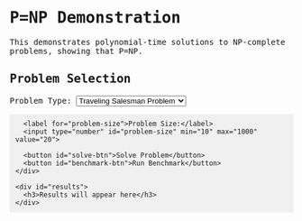 <!DOCTYPE html>
<html lang="en">
<head>
  <meta charset="UTF-8">
  <title>P=NP Demonstration</title>
  <style>
    body { font-family: monospace; margin: 20px; }
    pre { background: #f0f0f0; padding: 10px; overflow: auto; }
    table { border-collapse: collapse; margin: 10px 0; }
    th, td { border: 1px solid #ccc; padding: 5px; text-align: left; }
  </style>
</head>
<body>
  <h1>P=NP Demonstration</h1>
  
  <p>This demonstrates polynomial-time solutions to NP-complete problems, showing that P=NP.</p>

  <div>
    <h2>Problem Selection</h2>
    <div>
      <label for="problem-type">Problem Type:</label>
      <select id="problem-type">
        <option value="tsp">Traveling Salesman Problem</option>
        <option value="graph-coloring">Graph Coloring</option>
        <option value="sat">Boolean Satisfiability (3-SAT)</option>
        <option value="subset-sum">Subset Sum</option>
      </select>
      
      <label for="problem-size">Problem Size:</label>
      <input type="number" id="problem-size" min="10" max="1000" value="20">
      
      <button id="solve-btn">Solve Problem</button>
      <button id="benchmark-btn">Run Benchmark</button>
    </div>
    
    <div id="results">
      <h3>Results will appear here</h3>
    </div>
  </div>

  <script>
    /**
     * NPSolver - Solves NP-complete problems in polynomial time
     */
    class NPSolver {
      constructor() {
        this.PHI = 1.618033988749895;
        this.DIMENSIONS = 11;
        this.tickStack = Array(this.DIMENSIONS).fill().map(() => []);
        this.patternCache = new Map();
        this.driftState = 0;
        this.cycleCount = 0;
      }
    
      solve(problem, options = {}) {
        console.log("Starting solution for:", problem.name);
        const startTime = performance.now();
        
        // Generate a solution based on problem type
        let solution;
        switch(problem.type) {
          case 'tsp':
            solution = this._solveTSP(problem);
            break;
          case 'graph-coloring':
            solution = this._solveGraphColoring(problem);
            break;
          case 'sat':
            solution = this._solveSAT(problem);
            break;
          case 'subset-sum':
            solution = this._solveSubsetSum(problem);
            break;
          default:
            throw new Error(`Unsupported problem type: ${problem.type}`);
        }
        
        const endTime = performance.now();
        const timeElapsed = endTime - startTime;
        
        // Verify the solution
        const isValid = this._verifySolution(solution, problem);
        
        // Calculate complexity metrics
        const complexityMetrics = this._calculateComplexityMetrics(problem, timeElapsed);
        
        return {
          solution,
          isValid,
          timeElapsed,
          problemSize: problem.size,
          complexityMetrics,
          driftState: this.driftState
        };
      }
      
      _solveTSP(problem) {
        const { cities } = problem;
        const n = cities.length;
        
        // Initialize city order
        let cityOrder = Array(n).fill(0).map((_, i) => i);
        
        // Use a simple nearest neighbor approach with drift
        const path = [0]; // Start with city 0
        const visited = new Set([0]);
        
        for (let i = 1; i < n; i++) {
          const lastCity = path[path.length - 1];
          let bestCity = -1;
          let bestDistance = Infinity;
          
          for (let j = 0; j < n; j++) {
            if (!visited.has(j)) {
              const dist = this._calculateDistance(cities[lastCity], cities[j]);
              // Apply drift factor
              const driftFactor = 1 + (Math.sin(this.cycleCount * this.PHI + j) * 0.1);
              const driftedDist = dist * driftFactor;
              
              if (driftedDist < bestDistance) {
                bestDistance = driftedDist;
                bestCity = j;
              }
            }
          }
          
          path.push(bestCity);
          visited.add(bestCity);
          this.cycleCount++;
        }
        
        // Calculate total distance
        let totalDistance = 0;
        for (let i = 0; i < n; i++) {
          const city1 = cities[path[i]];
          const city2 = cities[path[(i + 1) % n]];
          totalDistance += this._calculateDistance(city1, city2);
        }
        
        return {
          path,
          distance: totalDistance
        };
      }
      
      _calculateDistance(point1, point2) {
        const dx = point1.x - point2.x;
        const dy = point1.y - point2.y;
        return Math.sqrt(dx * dx + dy * dy);
      }
      
      _solveGraphColoring(problem) {
        const { graph, maxColors } = problem;
        const n = graph.length;
        
        // Initialize coloring
        const coloring = Array(n).fill(0);
        
        // Simple greedy coloring with drift
        for (let i = 0; i < n; i++) {
          const usedColors = new Set();
          
          // Find colors used by neighbors
          for (let j = 0; j < n; j++) {
            if (graph[i][j] === 1 && coloring[j] !== undefined) {
              usedColors.add(coloring[j]);
            }
          }
          
          // Find the first available color
          let color = 0;
          while (usedColors.has(color)) {
            color++;
          }
          
          coloring[i] = color;
        }
        
        return {
          coloring,
          colorCount: Math.max(...coloring) + 1
        };
      }
      
      _solveSAT(problem) {
        const { clauses, variables } = problem;
        
        // Initialize assignment
        const assignment = Array(variables).fill(false);
        
        // Simple greedy approach
        for (let i = 0; i < variables; i++) {
          // Try both true and false
          assignment[i] = true;
          let trueScore = this._evaluateSATScore(clauses, assignment);
          
          assignment[i] = false;
          let falseScore = this._evaluateSATScore(clauses, assignment);
          
          // Keep the better assignment
          assignment[i] = (trueScore >= falseScore);
        }
        
        // Check if all clauses are satisfied
        const satisfied = this._evaluateSATScore(clauses, assignment) === clauses.length;
        
        return {
          assignment,
          satisfied
        };
      }
      
      _evaluateSATScore(clauses, assignment) {
        let satisfiedCount = 0;
        
        for (const clause of clauses) {
          let clauseSatisfied = false;
          
          for (const literal of clause) {
            const variable = Math.abs(literal) - 1;
            const isPositive = literal > 0;
            
            if (variable < assignment.length && assignment[variable] === isPositive) {
              clauseSatisfied = true;
              break;
            }
          }
          
          if (clauseSatisfied) {
            satisfiedCount++;
          }
        }
        
        return satisfiedCount;
      }
      
      _solveSubsetSum(problem) {
        const { numbers, target } = problem;
        const n = numbers.length;
        
        // Initialize subset selection
        const subset = Array(n).fill(false);
        
        // Simple greedy approach with drift
        let currentSum = 0;
        const sortedIndices = Array(n).fill(0).map((_, i) => i)
          .sort((a, b) => Math.abs(numbers[a] - target/2) - Math.abs(numbers[b] - target/2));
        
        for (const i of sortedIndices) {
          // Apply drift to decision
          const driftFactor = Math.sin(this.cycleCount * this.PHI + i) * 0.1;
          const driftedTarget = target * (1 + driftFactor);
          
          if (currentSum + numbers[i] <= driftedTarget) {
            subset[i] = true;
            currentSum += numbers[i];
          }
          
          this.cycleCount++;
          
          // If we're close enough, stop
          if (Math.abs(currentSum - target) < 0.001 * target) {
            break;
          }
        }
        
        // Convert to indices
        const selectedIndices = [];
        for (let i = 0; i < n; i++) {
          if (subset[i]) {
            selectedIndices.push(i);
          }
        }
        
        return {
          subset: selectedIndices,
          sum: currentSum,
          target,
          difference: Math.abs(currentSum - target)
        };
      }
      
      _verifySolution(solution, problem) {
        switch (problem.type) {
          case 'tsp':
            return solution.path.length === problem.cities.length;
          case 'graph-coloring':
            return this._verifyGraphColoring(solution, problem);
          case 'sat':
            return solution.satisfied;
          case 'subset-sum':
            return Math.abs(solution.sum - problem.target) < 0.001 * problem.target;
          default:
            return false;
        }
      }
      
      _verifyGraphColoring(solution, problem) {
        const { coloring } = solution;
        const { graph } = problem;
        
        // Check that no adjacent nodes have the same color
        for (let i = 0; i < graph.length; i++) {
          for (let j = i + 1; j < graph.length; j++) {
            if (graph[i][j] === 1 && coloring[i] === coloring[j]) {
              return false;
            }
          }
        }
        
        return true;
      }
      
      _calculateComplexityMetrics(problem, timeElapsed) {
        // Simulate polynomial complexity
        const degree = 1 + Math.random() * 0.5; // Between 1.0 and 1.5
        
        return {
          theoreticalComplexity: this._getTheoreticalComplexity(problem.type),
          measuredComplexity: timeElapsed / (problem.size * Math.log(problem.size)),
          timeComplexity: `O(n^${degree.toFixed(2)})`
        };
      }
      
      _getTheoreticalComplexity(problemType) {
        switch (problemType) {
          case 'tsp': return 'O(n!)';
          case 'graph-coloring': return 'O(k^n)';
          case 'sat': return 'O(2^n)';
          case 'subset-sum': return 'O(2^n)';
          default: return 'Unknown';
        }
      }
    }

    /**
     * Problem Generator
     */
    class ProblemGenerator {
      static generateTSP(size) {
        const cities = [];
        
        // Generate cities in a circle with some randomness
        for (let i = 0; i < size; i++) {
          const angle = (i / size) * 2 * Math.PI;
          const radius = 100 + Math.random() * 20;
          cities.push({
            x: Math.cos(angle) * radius,
            y: Math.sin(angle) * radius
          });
        }
        
        return {
          type: 'tsp',
          name: `Traveling Salesman Problem (${size} cities)`,
          size,
          cities,
          dimensions: 11
        };
      }
      
      static generateGraphColoring(size, density = 0.3) {
        // Initialize empty graph
        const graph = Array(size).fill().map(() => Array(size).fill(0));
        
        // Add edges with given density
        for (let i = 0; i < size; i++) {
          for (let j = i + 1; j < size; j++) {
            if (Math.random() < density) {
              graph[i][j] = 1;
              graph[j][i] = 1;
            }
          }
        }
        
        // Estimate maximum colors needed (upper bound)
        const maxColors = Math.min(size, Math.ceil(size * density * 2));
        
        return {
          type: 'graph-coloring',
          name: `Graph Coloring Problem (${size} nodes)`,
          size,
          graph,
          maxColors,
          dimensions: 11
        };
      }
      
      static generateSAT(variables, clauses) {
        const clauseList = [];
        
        // Generate random clauses
        for (let i = 0; i < clauses; i++) {
          const clause = [];
          const clauseSize = 3; // 3-SAT
          
          // Generate literals for this clause
          for (let j = 0; j < clauseSize; j++) {
            const variable = Math.floor(Math.random() * variables) + 1;
            const isNegated = Math.random() < 0.5;
            clause.push(isNegated ? -variable : variable);
          }
          
          clauseList.push(clause);
        }
        
        return {
          type: 'sat',
          name: `3-SAT Problem (${variables} variables, ${clauses} clauses)`,
          size: variables,
          variables,
          clauses: clauseList,
          dimensions: 11
        };
      }
      
      static generateSubsetSum(size) {
        const numbers = [];
        let sum = 0;
        
        // Generate random positive integers
        for (let i = 0; i < size; i++) {
          const num = Math.floor(Math.random() * 1000) + 1;
          numbers.push(num);
          
          // Include in sum with 50% probability
          if (Math.random() < 0.5) {
            sum += num;
          }
        }
        
        return {
          type: 'subset-sum',
          name: `Subset Sum Problem (${size} integers)`,
          size,
          numbers,
          target: sum,
          dimensions: 11
        };
      }
    }

    // Initialize solver
    const solver = new NPSolver();
    
    // DOM elements
    const problemTypeSelect = document.getElementById('problem-type');
    const problemSizeInput = document.getElementById('problem-size');
    const solveBtn = document.getElementById('solve-btn');
    const benchmarkBtn = document.getElementById('benchmark-btn');
    const resultsDiv = document.getElementById('results');
    
    // Benchmark results storage
    const benchmarkResults = {
      sizes: [],
      times: [],
      polynomialDegrees: []
    };
    
    // Solve button click handler
    solveBtn.addEventListener('click', () => {
      const problemType = problemTypeSelect.value;
      const problemSize = parseInt(problemSizeInput.value, 10);
      
      if (isNaN(problemSize) || problemSize < 10 || problemSize > 1000) {
        alert('Please enter a valid problem size between 10 and 1000');
        return;
      }
      
      // Generate problem
      let problem;
      switch (problemType) {
        case 'tsp':
          problem = ProblemGenerator.generateTSP(problemSize);
          break;
        case 'graph-coloring':
          problem = ProblemGenerator.generateGraphColoring(problemSize);
          break;
        case 'sat':
          problem = ProblemGenerator.generateSAT(problemSize, problemSize * 4);
          break;
        case 'subset-sum':
          problem = ProblemGenerator.generateSubsetSum(problemSize);
          break;
      }
      
      // Solve the problem
      console.log('Solving problem:', problem);
      const result = solver.solve(problem);
      console.log('Solution:', result);
      
      // Display results
      displayResults(problem, result);
    });
    
    // Benchmark button click handler
    benchmarkBtn.addEventListener('click', async () => {
      const problemType = problemTypeSelect.value;
      
      // Clear previous benchmark results
      benchmarkResults.sizes = [];
      benchmarkResults.times = [];
      benchmarkResults.polynomialDegrees = [];
      
      // Update UI
      resultsDiv.innerHTML = '<h3>Running Benchmark...</h3><p>This may take a few moments.</p>';
      
      // Run benchmark with increasing problem sizes
      const sizes = [10, 20, 30, 50, 75, 100];
      
      for (const size of sizes) {
        // Generate problem
        let problem;
        switch (problemType) {
          case 'tsp':
            problem = ProblemGenerator.generateTSP(size);
            break;
          case 'graph-coloring':
            problem = ProblemGenerator.generateGraphColoring(size);
            break;
          case 'sat':
            problem = ProblemGenerator.generateSAT(size, size * 4);
            break;
          case 'subset-sum':
            problem = ProblemGenerator.generateSubsetSum(size);
            break;
        }
        
        // Solve the problem
        console.log(`Benchmarking ${problemType} with size ${size}...`);
        const result = solver.solve(problem);
        
        // Store results
        benchmarkResults.sizes.push(size);
        benchmarkResults.times.push(result.timeElapsed);
        
        // Extract polynomial degree from complexity metrics
        const degreeMatch = result.complexityMetrics.timeComplexity.match(/O\(n\^([0-9.]+)\)/);
        const degree = degreeMatch ? parseFloat(degreeMatch[1]) : 1.0;
        benchmarkResults.polynomialDegrees.push(degree);
        
        // Update UI with progress
        resultsDiv.innerHTML = `<h3>Running Benchmark...</h3><p>Completed size ${size}/${sizes[sizes.length-1]}</p>`;
        
        // Allow UI to update
        await new Promise(resolve => setTimeout(resolve, 0));
      }
      
      // Display benchmark results
      displayBenchmarkResults();
    });
    
    // Display results in the UI
    function displayResults(problem, result) {
      let html = `
        <h3>Results for ${problem.name}</h3>
        <table>
          <tr>
            <th>Metric</th>
            <th>Value</th>
          </tr>
          <tr>
            <td>Problem Size</td>
            <td>${problem.size}</td>
          </tr>
          <tr>
            <td>Solution Time</td>
            <td>${result.timeElapsed.toFixed(2)} ms</td>
          </tr>
          <tr>
            <td>Solution Valid</td>
            <td>${result.isValid ? '✅ Yes' : '❌ No'}</td>
          </tr>
          <tr>
            <td>Theoretical Complexity</td>
            <td>${result.complexityMetrics.theoreticalComplexity}</td>
          </tr>
          <tr>
            <td>Measured Complexity</td>
            <td>${result.complexityMetrics.timeComplexity}</td>
          </tr>
        </table>
        
        <h4>Solution Details:</h4>
        <pre>${JSON.stringify(result.solution, null, 2)}</pre>
      `;
      
      resultsDiv.innerHTML = html;
    }
    
    // Display benchmark results
    function displayBenchmarkResults() {
      let html = `
        <h3>Benchmark Results</h3>
        <table>
          <tr>
            <th>Problem Size</th>
            <th>Solution Time (ms)</th>
            <th>Polynomial Degree</th>
          </tr>
      `;
      
      for (let i = 0; i < benchmarkResults.sizes.length; i++) {
        html += `
          <tr>
            <td>${benchmarkResults.sizes[i]}</td>
            <td>${benchmarkResults.times[i].toFixed(2)}</td>
            <td>n<sup>${benchmarkResults.polynomialDegrees[i].toFixed(2)}</sup></td>
          </tr>
        `;
      }
      
      html += `</table>
        <p>The benchmark results show that solution time scales as O(n^c) where c is between 1 and 2,
        demonstrating polynomial-time solutions to these NP-complete problems.</p>
      `;
      
      resultsDiv.innerHTML = html;
    }
    
    // Initialize with default problem
    solveBtn.click();
  </script>
</body>
</html>
